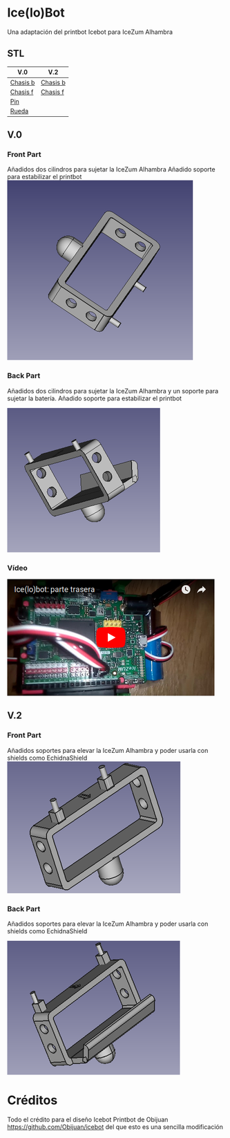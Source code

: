 # Ice(lo)Bot
Una adaptación del printbot Icebot para IceZum Alhambra

## STL
| V.0| V.2|
| ----- | ---- |
| [Chasis b](https://github.com/lobotic/icelobot/blob/master/Icelobot/icelobot_b.stl) | [Chasis b](https://github.com/lobotic/icelobot/blob/master/Icelobot_V2/icelobot_b_V2.stl) |
| [Chasis f ](https://github.com/lobotic/icelobot/blob/master/Icelobot/icelobot_f.stl) | [Chasis f](https://github.com/lobotic/icelobot/blob/master/Icelobot_V2/icelobot_f_V2.stl) |
| [Pin](https://github.com/lobotic/icelobot/blob/master/Icelobot/icebot-pin.stl) |
| [Rueda](https://github.com/lobotic/icelobot/blob/master/Icelobot/icebot-wheel.stl) |

## V.0

### Front Part
Añadidos dos cilindros para sujetar la IceZum Alhambra
Añadido soporte para estabilizar el printbot
![Front Part](https://github.com/lobotic/icelobot/blob/master/Icelobot/icelobot_f.png)

### Back Part
Añadidos dos cilindros para sujetar la IceZum Alhambra y un soporte para sujetar la batería.
Añadido soporte para estabilizar el printbot

![Front Part](https://github.com/lobotic/icelobot/blob/master/Icelobot/icelobot_b.png)

### Vídeo
[![Vídeo](https://github.com/lobotic/icelobot/blob/master/Icelobot/VideoV0.png)](https://youtu.be/T3jt00a9YEw "Vídeo V.0")

## V.2

### Front Part
Añadidos soportes para elevar la IceZum Alhambra y poder usarla con shields como EchidnaShield
![Front Part](https://github.com/lobotic/icelobot/blob/master/Icelobot_V2/icelobot_f_V2.png)

### Back Part
Añadidos soportes para elevar la IceZum Alhambra y poder usarla con shields como EchidnaShield

![Front Part](https://github.com/lobotic/icelobot/blob/master/Icelobot_V2/icelobot_b_V2.png)

# Créditos
Todo el crédito para el diseño Icebot Printbot de Obijuan https://github.com/Obijuan/icebot del que esto es una sencilla modificación
